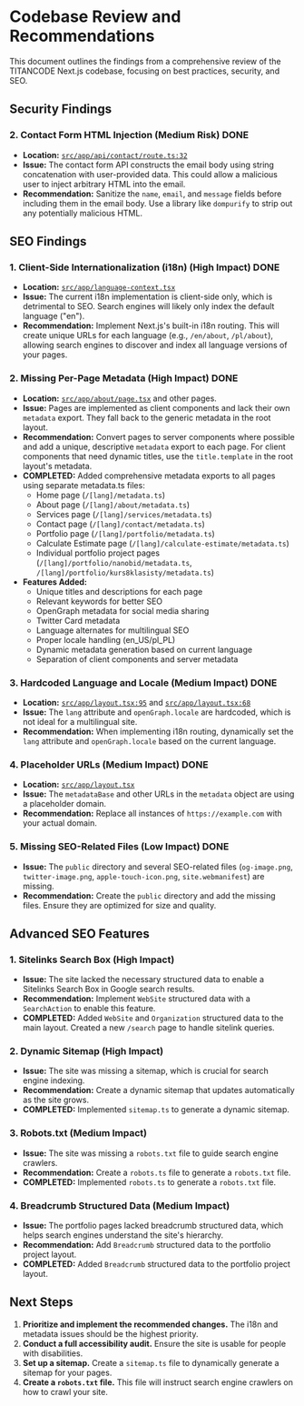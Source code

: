 # Codebase Review and Recommendations

This document outlines the findings from a comprehensive review of the TITANCODE Next.js codebase, focusing on best practices, security, and SEO.

## Security Findings

### 2. Contact Form HTML Injection (Medium Risk) DONE

*   **Location:** [`src/app/api/contact/route.ts:32`](./src/app/api/contact/route.ts:32)
*   **Issue:** The contact form API constructs the email body using string concatenation with user-provided data. This could allow a malicious user to inject arbitrary HTML into the email.
*   **Recommendation:** Sanitize the `name`, `email`, and `message` fields before including them in the email body. Use a library like `dompurify` to strip out any potentially malicious HTML.

## SEO Findings

### 1. Client-Side Internationalization (i18n) (High Impact) DONE

*   **Location:** [`src/app/language-context.tsx`](./src/app/language-context.tsx)
*   **Issue:** The current i18n implementation is client-side only, which is detrimental to SEO. Search engines will likely only index the default language ("en").
*   **Recommendation:** Implement Next.js's built-in i18n routing. This will create unique URLs for each language (e.g., `/en/about`, `/pl/about`), allowing search engines to discover and index all language versions of your pages.

### 2. Missing Per-Page Metadata (High Impact) DONE

*   **Location:** [`src/app/about/page.tsx`](./src/app/about/page.tsx) and other pages.
*   **Issue:** Pages are implemented as client components and lack their own `metadata` export. They fall back to the generic metadata in the root layout.
*   **Recommendation:** Convert pages to server components where possible and add a unique, descriptive `metadata` export to each page. For client components that need dynamic titles, use the `title.template` in the root layout's metadata.
*   **COMPLETED:** Added comprehensive metadata exports to all pages using separate metadata.ts files:
    - Home page (`/[lang]/metadata.ts`)
    - About page (`/[lang]/about/metadata.ts`)
    - Services page (`/[lang]/services/metadata.ts`)
    - Contact page (`/[lang]/contact/metadata.ts`)
    - Portfolio page (`/[lang]/portfolio/metadata.ts`)
    - Calculate Estimate page (`/[lang]/calculate-estimate/metadata.ts`)
    - Individual portfolio project pages (`/[lang]/portfolio/nanobid/metadata.ts`, `/[lang]/portfolio/kurs8klasisty/metadata.ts`)
*   **Features Added:**
    - Unique titles and descriptions for each page
    - Relevant keywords for better SEO
    - OpenGraph metadata for social media sharing
    - Twitter Card metadata
    - Language alternates for multilingual SEO
    - Proper locale handling (en_US/pl_PL)
    - Dynamic metadata generation based on current language
    - Separation of client components and server metadata

### 3. Hardcoded Language and Locale (Medium Impact) DONE

*   **Location:** [`src/app/layout.tsx:95`](./src/app/layout.tsx:95) and [`src/app/layout.tsx:68`](./src/app/layout.tsx:68)
*   **Issue:** The `lang` attribute and `openGraph.locale` are hardcoded, which is not ideal for a multilingual site.
*   **Recommendation:** When implementing i18n routing, dynamically set the `lang` attribute and `openGraph.locale` based on the current language.

### 4. Placeholder URLs (Medium Impact) DONE

*   **Location:** [`src/app/layout.tsx`](./src/app/layout.tsx)
*   **Issue:** The `metadataBase` and other URLs in the `metadata` object are using a placeholder domain.
*   **Recommendation:** Replace all instances of `https://example.com` with your actual domain.

### 5. Missing SEO-Related Files (Low Impact) DONE

*   **Issue:** The `public` directory and several SEO-related files (`og-image.png`, `twitter-image.png`, `apple-touch-icon.png`, `site.webmanifest`) are missing.
*   **Recommendation:** Create the `public` directory and add the missing files. Ensure they are optimized for size and quality.

## Advanced SEO Features

### 1. Sitelinks Search Box (High Impact)
*   **Issue:** The site lacked the necessary structured data to enable a Sitelinks Search Box in Google search results.
*   **Recommendation:** Implement `WebSite` structured data with a `SearchAction` to enable this feature.
*   **COMPLETED:** Added `WebSite` and `Organization` structured data to the main layout. Created a new `/search` page to handle sitelink queries.

### 2. Dynamic Sitemap (High Impact)
*   **Issue:** The site was missing a sitemap, which is crucial for search engine indexing.
*   **Recommendation:** Create a dynamic sitemap that updates automatically as the site grows.
*   **COMPLETED:** Implemented `sitemap.ts` to generate a dynamic sitemap.

### 3. Robots.txt (Medium Impact)
*   **Issue:** The site was missing a `robots.txt` file to guide search engine crawlers.
*   **Recommendation:** Create a `robots.ts` file to generate a `robots.txt` file.
*   **COMPLETED:** Implemented `robots.ts` to generate a `robots.txt` file.

### 4. Breadcrumb Structured Data (Medium Impact)
*   **Issue:** The portfolio pages lacked breadcrumb structured data, which helps search engines understand the site's hierarchy.
*   **Recommendation:** Add `Breadcrumb` structured data to the portfolio project layout.
*   **COMPLETED:** Added `Breadcrumb` structured data to the portfolio project layout.

## Next Steps

1.  **Prioritize and implement the recommended changes.** The i18n and metadata issues should be the highest priority.
2.  **Conduct a full accessibility audit.** Ensure the site is usable for people with disabilities.
3.  **Set up a sitemap.** Create a `sitemap.ts` file to dynamically generate a sitemap for your pages.
4.  **Create a `robots.txt` file.** This file will instruct search engine crawlers on how to crawl your site.